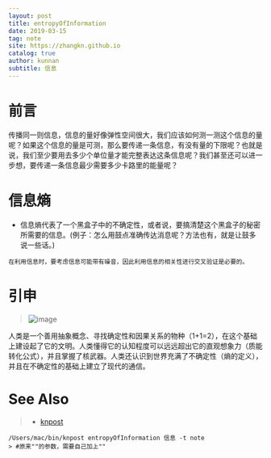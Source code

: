 ```yaml
---
layout: post
title: entropyOfInformation
date: 2019-03-15
tag: note
site: https://zhangkn.github.io
catalog: true
author: kunnan
subtitle: 信息
---
```






# 前言

传播同一则信息，信息的量好像弹性空间很大，我们应该如何测一测这个信息的量呢？如果这个信息的量是可测，那么要传递一条信息，有没有量的下限呢？也就是说，我们至少要用去多少个单位量才能完整表达这条信息呢？我们甚至还可以进一步想，要传递一条信息最少需要多少卡路里的能量呢？

# 信息熵

- 信息熵代表了一个黑盒子中的不确定性，或者说，要搞清楚这个黑盒子的秘密所需要的信息。(例子：怎么用鼓点准确传达消息呢？方法也有，就是让鼓多说一些话。)


`在利用信息时，要考虑信息可能带有噪音，因此利用信息的相关性进行交叉验证是必要的。`

# 引申



>    
>
> ![image](https://ws4.sinaimg.cn/large/006tBeITgy1g13cewpjobj30u00hono5.jpg)


人类是一个善用抽象概念、寻找确定性和因果关系的物种（1+1=2），在这个基础上建设起了它的文明。人类懂得它的认知程度可以远远超出它的直观想象力（质能转化公式），并且掌握了核武器。人类还认识到世界充满了不确定性（熵的定义），并且在不确定性的基础上建立了现代的通信。



# See Also 

>* [knpost](https://github.com/zhangkn/KNBin/blob/master/knpost) 
>
```
/Users/mac/bin/knpost entropyOfInformation 信息 -t note
> #原来""的参数，需要自己加上""
```

